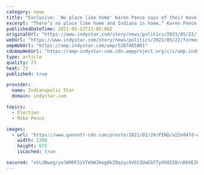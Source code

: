 ```yaml
---
category: news
title: "Exclusive: `No place like home' Karen Pence says of their move back to Indiana"
excerpt: "There’s no place like home and Indiana is home,” Karen Pence said in a statement provided exclusively to USA TODAY. The Pences were not made available for an interview. In her statement, Karen Pence said the longtime Indy500 fans are especially excited to have made the move before race weekend,"
publishedDateTime: 2021-05-22T12:00:00Z
originalUrl: "https://www.indystar.com/story/news/politics/2021/05/22/former-vice-president-mike-pence-and-his-wife-karen-move-back-indiana/5207465001/"
webUrl: "https://www.indystar.com/story/news/politics/2021/05/22/former-vice-president-mike-pence-and-his-wife-karen-move-back-indiana/5207465001/"
ampWebUrl: "https://amp.indystar.com/amp/5207465001"
cdnAmpWebUrl: "https://amp-indystar-com.cdn.ampproject.org/c/s/amp.indystar.com/amp/5207465001"
type: article
quality: 71
heat: 71
published: true

provider:
  name: Indianapolis Star
  domain: indystar.com

topics:
  - Election
  - Mike Pence

images:
  - url: "https://www.gannett-cdn.com/presto/2021/01/20/PIND/a22e047d-ea38-4ef7-bc6c-517385f517f8-01202021_Pence_GH_001.jpg?auto=webp&crop=2356,1326,x0,y200&format=pjpg&width=1200"
    width: 1200
    height: 675
    isCached: true

secured: "nVLUNweg/yoJW90FSiVTebWJkwg8kZ0qzyckVGtZUwGSFTyXO02IB/nD6VE2PP3azEDYxaw3KmndIxT2NzQvdh3adqX3ZsoyvT5kLiRqXQLjuvlpBY7Xr5VD8h7jI2LauWGiDkBbSM4708mwFnOD7ZOkPVHYKfWKYXscqInLJ0Kk70ubJLM/y//13qRNfPj0V87mS7zHSjWnKSAwB5Jxqpcyi35W1vH9DjQhWgwUhEqAeXmuuiOGwSfmP5WuGpzGe/9p6gVyh6qo8A9UBYdjEEZN+1nW9/Gp8QSF4DmeH++EJD+fQbN1JDxM05qhPpsUJeOCYOVpgy4t0YW6pgRobrMav/cRwXUZV2KPKawPyMU=;qB2NPQiqG6XrW9/rvHrMZQ=="
---
```


